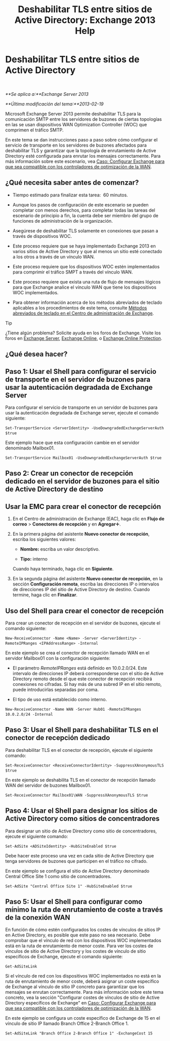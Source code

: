 ﻿---
title: 'Deshabilitar TLS entre sitios de Active Directory: Exchange 2013 Help'
TOCTitle: Deshabilitar TLS entre sitios de Active Directory
ms:assetid: 1e1a0acf-24e7-4f94-9b33-603a4e0a812c
ms:mtpsurl: https://technet.microsoft.com/es-es/library/Dd876856(v=EXCHG.150)
ms:contentKeyID: 52062016
ms.date: 05/22/2018
mtps_version: v=EXCHG.150
ms.translationtype: MT
---

# Deshabilitar TLS entre sitios de Active Directory

 

_**Se aplica a:**Exchange Server 2013_

_**Última modificación del tema:**2013-02-19_

Microsoft Exchange Server 2013 permite deshabilitar TLS para la comunicación SMTP entre los servidores de buzones de ciertas topologías en las se usan dispositivos WAN Optimization Controller (WOC) que comprimen el tráfico SMTP.

En este tema se dan instrucciones paso a paso sobre cómo configurar el servicio de transporte en los servidores de buzones afectados para deshabilitar TLS y garantizar que la topología de enrutamiento de Active Directory esté configurada para enrutar los mensajes correctamente. Para más información sobre este escenario, vea [Caso: Configurar Exchange para que sea compatible con los controladores de optimización de la WAN](scenario-configure-exchange-to-support-wan-optimization-controllers-exchange-2013-help.md).

## ¿Qué necesita saber antes de comenzar?

  - Tiempo estimado para finalizar esta tarea:  60 minutos.

  - Aunque los pasos de configuración de este escenario se pueden completar con menos derechos, para completar todas las tareas del escenario de principio a fin, la cuenta debe ser miembro del grupo de funciones de administración de la organización.

  - Asegúrese de deshabilitar TLS solamente en conexiones que pasan a través de dispositivos WOC.

  - Este proceso requiere que se haya implementado Exchange 2013 en varios sitios de Active Directory y que al menos un sitio esté conectado a los otros a través de un vínculo WAN.

  - Este proceso requiere que los dispositivos WOC estén implementados para comprimir el tráfico SMPT a través del vínculo WAN.

  - Este proceso requiere que exista una ruta de flujo de mensajes lógicos para que Exchange analice el vínculo WAN que tiene los dispositivos WOC implementados.

  - Para obtener información acerca de los métodos abreviados de teclado aplicables a los procedimientos de este tema, consulte [Métodos abreviados de teclado en el Centro de administración de Exchange](keyboard-shortcuts-in-the-exchange-admin-center-exchange-online-protection-help.md).


> [!TIP]
> ¿Tiene algún problema? Solicite ayuda en los foros de Exchange. Visite los foros en <A href="https://go.microsoft.com/fwlink/p/?linkid=60612">Exchange Server</A>, <A href="https://go.microsoft.com/fwlink/p/?linkid=267542">Exchange Online</A>, o <A href="https://go.microsoft.com/fwlink/p/?linkid=285351">Exchange Online Protection</A>.



## ¿Qué desea hacer?

## Paso 1: Usar el Shell para configurar el servicio de transporte en el servidor de buzones para usar la autenticación degradada de Exchange Server

Para configurar el servicio de transporte en un servidor de buzones para usar la autenticación degradada de Exchange server, ejecute el comando siguiente:

    Set-TransportService <ServerIdentity> -UseDowngradedExchangeServerAuth $true

Este ejemplo hace que esta configuración cambie en el servidor denominado Mailbox01.

    Set-TransportService Mailbox01 -UseDowngradedExchangeServerAuth $true

## Paso 2: Crear un conector de recepción dedicado en el servidor de buzones para el sitio de Active Directory de destino

## Usar la EMC para crear el conector de recepción

1.  En el Centro de administración de Exchange (EAC), haga clic en **Flujo de correo** \> **Conectores de recepción** y en **Agregar**![Agregar icono](images/JJ218640.c1e75329-d6d7-4073-a27d-498590bbb558(EXCHG.150).gif "Agregar icono").

2.  En la primera página del asistente **Nuevo conector de recepción**, escriba los siguientes valores:
    
      - **Nombre:** escriba un valor descriptivo.
    
      - **Tipo:** interno
    
    Cuando haya terminado, haga clic en **Siguiente**.

3.  En la segunda página del asistente **Nuevo conector de recepción**, en la sección **Configuración remota**, escriba las direcciones IP o intervalos de direcciones IP del sitio de Active Directory de destino. Cuando termine, haga clic en **Finalizar**.

## Uso del Shell para crear el conector de recepción

Para crear un conector de recepción en el servidor de buzones, ejecute el comando siguiente:

    New-ReceiveConnector -Name <Name> -Server <ServerIdentity> -RemoteIPRanges <IPAddressRange> -Internal

En este ejemplo se crea el conector de recepción llamado WAN en el servidor Mailbox01 con la configuración siguiente:

  - El parámetro *RemoteIPRanges* está definido en 10.0.2.0/24. Este intervalo de direcciones IP deberá corresponderse con el sitio de Active Directory remoto desde el que este conector de recepción recibirá conexiones no cifradas. Si hay más de una subred IP en el sitio remoto, puede introducirlas separadas por coma.

  - El tipo de uso está establecido como interno.

<!-- end list -->

    New-ReceiveConnector -Name WAN -Server Hub01 -RemoteIPRanges 10.0.2.0/24 -Internal

## Paso 3: Usar el Shell para deshabilitar TLS en el conector de recepción dedicado

Para deshabilitar TLS en el conector de recepción, ejecute el siguiente comando:

    Set-ReceiveConnector <ReceiveConnectorIdentity> -SuppressXAnonymousTLS $true

En este ejemplo se deshabilita TLS en el conector de recepción llamado WAN del servidor de buzones Mailbox01.

    Set-ReceiveConnector Mailbox01\WAN -SuppressXAnonymousTLS $true

## Paso 4: Usar el Shell para designar los sitios de Active Directory como sitios de concentradores

Para designar un sitio de Active Directory como sitio de concentradores, ejecute el siguiente comando:

    Set-AdSite <ADSiteIdentity> -HubSiteEnabled $true

Debe hacer este proceso una vez en cada sitio de Active Directory que tenga servidores de buzones que participen en el tráfico no cifrado.

En este ejemplo se configura el sitio de Active Directory denominado Central Office Site 1 como sitio de concentradores.

    Set-AdSite "Central Office Site 1" -HubSiteEnabled $true

## Paso 5: Usar el Shell para configurar como mínimo la ruta de enrutamiento de coste a través de la conexión WAN

En función de cómo estén configurados los costes de vínculos de sitios IP en Active Directory, es posible que este paso no sea necesario. Debe comprobar que el vínculo de red con los dispositivos WOC implementados está en la ruta de enrutamiento de menor coste. Para ver los costes de vínculos de sitio de Active Directory y los costes de vínculo de sitio específicos de Exchange, ejecute el comando siguiente:

    Get-AdSiteLink

Si el vínculo de red con los dispositivos WOC implementados no está en la ruta de enrutamiento de menor coste, deberá asignar un coste específico de Exchange al vínculo de sitio IP concreto para garantizar que los mensajes se enrutan correctamente. Para más información sobre este tema concreto, vea la sección "Configurar costes de vínculos de sitio de Active Directory específicos de Exchange" en [Caso: Configurar Exchange para que sea compatible con los controladores de optimización de la WAN](scenario-configure-exchange-to-support-wan-optimization-controllers-exchange-2013-help.md).

En este ejemplo se configura un coste específico de Exchange de 15 en el vínculo de sitio IP llamado Branch Office 2-Branch Office 1.

    Set-AdSiteLink "Branch Office 2-Branch Office 1" -ExchangeCost 15

